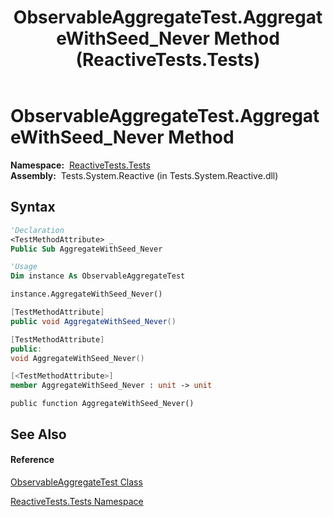 ﻿---
title: ObservableAggregateTest.AggregateWithSeed_Never Method  (ReactiveTests.Tests)
TOCTitle: AggregateWithSeed_Never Method
ms:assetid: M:ReactiveTests.Tests.ObservableAggregateTest.AggregateWithSeed_Never
ms:mtpsurl: https://msdn.microsoft.com/en-us/library/reactivetests.tests.observableaggregatetest.aggregatewithseed_never(v=VS.103)
ms:contentKeyID: 36620574
ms.date: 06/28/2011
mtps_version: v=VS.103
f1_keywords:
- ReactiveTests.Tests.ObservableAggregateTest.AggregateWithSeed_Never
dev_langs:
- CSharp
- JScript
- VB
- FSharp
- c++
---

# ObservableAggregateTest.AggregateWithSeed\_Never Method

**Namespace:**  [ReactiveTests.Tests](hh289046\(v=vs.103\).md)  
**Assembly:**  Tests.System.Reactive (in Tests.System.Reactive.dll)

## Syntax

``` vb
'Declaration
<TestMethodAttribute> _
Public Sub AggregateWithSeed_Never
```

``` vb
'Usage
Dim instance As ObservableAggregateTest

instance.AggregateWithSeed_Never()
```

``` csharp
[TestMethodAttribute]
public void AggregateWithSeed_Never()
```

``` c++
[TestMethodAttribute]
public:
void AggregateWithSeed_Never()
```

``` fsharp
[<TestMethodAttribute>]
member AggregateWithSeed_Never : unit -> unit 
```

``` jscript
public function AggregateWithSeed_Never()
```

## See Also

#### Reference

[ObservableAggregateTest Class](hh314823\(v=vs.103\).md)

[ReactiveTests.Tests Namespace](hh289046\(v=vs.103\).md)


